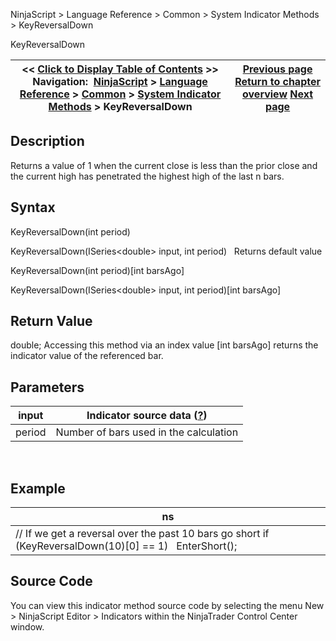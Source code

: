 ﻿
NinjaScript \> Language Reference \> Common \> System Indicator Methods \> KeyReversalDown

KeyReversalDown

| \<\< [Click to Display Table of Contents](keyreversaldown.md) \>\> **Navigation:**     [NinjaScript](ninjascript-1.md) \> [Language Reference](language_reference_wip-1.md) \> [Common](common-1.md) \> [System Indicator Methods](indicators-1.md) \> KeyReversalDown | [Previous page](keltner_channel-1.md) [Return to chapter overview](indicators-1.md) [Next page](keyreversalup-1.md) |
| --- | --- |
## Description
Returns a value of 1 when the current close is less than the prior close and the current high has penetrated the highest high of the last n bars.

## Syntax
KeyReversalDown(int period)  

KeyReversalDown(ISeries\<double\> input, int period)
 
Returns default value  

KeyReversalDown(int period)\[int barsAgo]  

KeyReversalDown(ISeries\<double\> input, int period)\[int barsAgo]

## Return Value
double; Accessing this method via an index value \[int barsAgo] returns the indicator value of the referenced bar.

## Parameters

| input | Indicator source data ([?](valid_input_data_for_indicator-1.md)) |
| --- | --- |
| period | Number of bars used in the calculation |
 
## 
## Example

| ns |
| --- |
| // If we get a reversal over the past 10 bars go short if (KeyReversalDown(10)\[0] \=\= 1)    EnterShort(); |

## Source Code
You can view this indicator method source code by selecting the menu New \> NinjaScript Editor \> Indicators within the NinjaTrader Control Center window.
